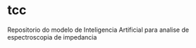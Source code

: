 # tcc
Repositorio do modelo de Inteligencia Artificial para analise de espectroscopia de impedancia
